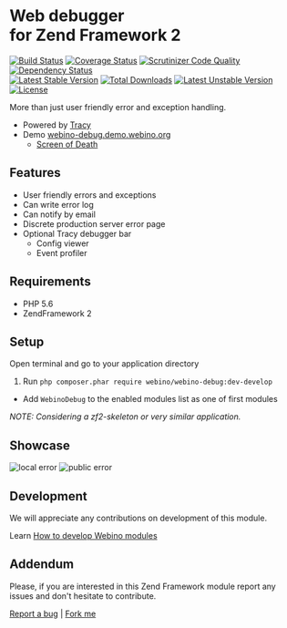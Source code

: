 # Web debugger <br /> for Zend Framework 2

[![Build Status](https://secure.travis-ci.org/webino/WebinoDebug.png?branch=develop)](http://travis-ci.org/webino/WebinoDebug "Develop Build Status")
[![Coverage Status](https://coveralls.io/repos/webino/WebinoDebug/badge.png?branch=develop)](https://coveralls.io/r/webino/WebinoDebug?branch=develop "Develop Coverage Status")
[![Scrutinizer Code Quality](https://scrutinizer-ci.com/g/webino/WebinoDebug/badges/quality-score.png?b=develop)](https://scrutinizer-ci.com/g/webino/WebinoDebug/?branch=develop "Develop Quality Score")
[![Dependency Status](https://www.versioneye.com/user/projects/54731cd881010688ca0009ae/badge.svg)](https://www.versioneye.com/user/projects/54731cd881010688ca0009ae "Develop Dependency Status")
<br />
[![Latest Stable Version](https://poser.pugx.org/webino/webino-debug/v/stable.svg)](https://packagist.org/packages/webino/webino-debug)
[![Total Downloads](https://poser.pugx.org/webino/webino-debug/downloads)](https://packagist.org/packages/webino/webino-debug)
[![Latest Unstable Version](https://poser.pugx.org/webino/webino-debug/v/unstable.svg)](https://packagist.org/packages/webino/webino-debug)
[![License](https://poser.pugx.org/webino/webino-debug/license.svg)](https://packagist.org/packages/webino/webino-debug)

More than just user friendly error and exception handling.

- Powered by [Tracy](https://github.com/nette/tracy)
- Demo [webino-debug.demo.webino.org](http://webino-debug.demo.webino.org)
  - [Screen of Death](http://webino-debug.demo.webino.org/application/index/exception)

## Features

- User friendly errors and exceptions
- Can write error log
- Can notify by email
- Discrete production server error page
- Optional Tracy debugger bar
  - Config viewer
  - Event profiler

## Requirements

- PHP 5.6
- ZendFramework 2

## Setup

Open terminal and go to your application directory

1. Run `php composer.phar require webino/webino-debug:dev-develop`
- Add `WebinoDebug` to the enabled modules list as one of first modules

*NOTE: Considering a zf2-skeleton or very similar application.*

## Showcase

![local error](https://raw.githubusercontent.com/webino/WebinoDebug/develop/doc/showcase/dev-error.png "Errors & Exceptions")
![public error](https://raw.githubusercontent.com/webino/WebinoDebug/develop/doc/showcase/public-error.png "Title")

## Development

We will appreciate any contributions on development of this module.

Learn [How to develop Webino modules](https://github.com/webino/Webino/wiki/How-to-develop-Webino-module)

## Addendum

  Please, if you are interested in this Zend Framework module report any issues and don't hesitate to contribute.

[Report a bug](https://github.com/webino/WebinoDebug/issues) | [Fork me](https://github.com/webino/WebinoDebug)
